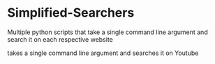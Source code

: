 # Simplified-Searchers
Multiple python scripts that take a single command line argument and search it on each respective website

takes a single command line argument and searches it on Youtube
